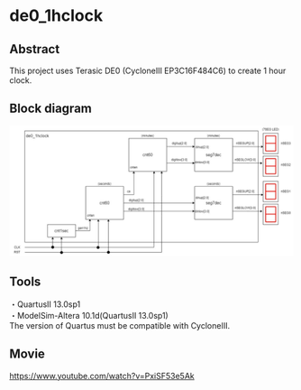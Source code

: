 # de0_1hclock
## Abstract
This project uses Terasic DE0 (CycloneⅢ EP3C16F484C6) to create 1 hour clock.  

## Block diagram
![de0_1hclock](doc/de0_1hclock_block_diagram.jpg)  

## Tools
・QuartusⅡ 13.0sp1  
・ModelSim-Altera 10.1d(QuartusⅡ 13.0sp1)  
The version of Quartus must be compatible with CycloneIII.  

## Movie
https://www.youtube.com/watch?v=PxiSF53e5Ak